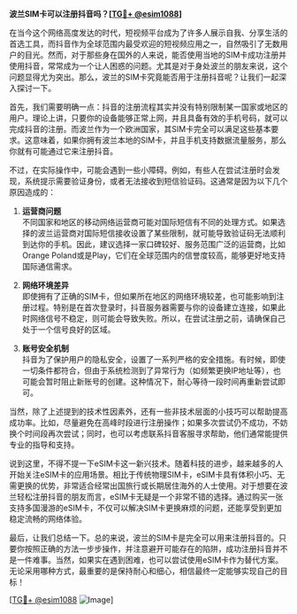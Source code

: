 **波兰SIM卡可以注册抖音吗？[[TG💪+ @esim1088](https://t.me/s/esim1088)]**

在当今这个网络高度发达的时代，短视频平台成为了许多人展示自我、分享生活的首选工具，而抖音作为全球范围内最受欢迎的短视频应用之一，自然吸引了无数用户的目光。然而，对于那些身在国外的人来说，能否使用当地的SIM卡成功注册并使用抖音，常常成为一个让人困惑的问题。尤其是对于身处波兰的朋友来说，这个问题显得尤为突出。那么，波兰的SIM卡究竟能否用于注册抖音呢？让我们一起深入探讨一下。

首先，我们需要明确一点：抖音的注册流程其实并没有特别限制某一国家或地区的用户。理论上讲，只要你的设备能够正常上网，并且具备有效的手机号码，就可以完成抖音的注册。而波兰作为一个欧洲国家，其SIM卡完全可以满足这些基本要求。这意味着，如果你拥有波兰本地的SIM卡，并且手机支持数据流量服务，那么你就有可能通过它来注册抖音。

不过，在实际操作中，可能会遇到一些小障碍。例如，有些人在尝试注册时会发现，系统提示需要验证身份，或者无法接收到短信验证码。这通常是因为以下几个原因造成的：

1. **运营商问题**  
   不同国家和地区的移动网络运营商可能对国际短信有不同的处理方式。如果选择的波兰运营商对国际短信接收设置了某些限制，就可能导致验证码无法顺利到达你的手机。因此，建议选择一家口碑较好、服务范围广泛的运营商，比如Orange Poland或是Play，它们在全球范围内的信誉度较高，能够更好地支持国际通信需求。

2. **网络环境差异**  
   即使拥有了正确的SIM卡，但如果所在地区的网络环境较差，也可能影响到注册过程。特别是在首次登录时，抖音服务器需要与你的设备建立连接，如果此时网络信号不稳定，则可能会导致失败。所以，在尝试注册之前，请确保自己处于一个信号良好的区域。

3. **账号安全机制**  
   抖音为了保护用户的隐私安全，设置了一系列严格的安全措施。有时候，即使一切条件都符合，但由于系统检测到了异常行为（如频繁更换IP地址等），也可能会暂时阻止新账号的创建。这种情况下，耐心等待一段时间再重新尝试即可。

当然，除了上述提到的技术性因素外，还有一些非技术层面的小技巧可以帮助提高成功率。比如，尽量避免在高峰时段进行注册操作；如果多次尝试仍不成功，不妨换个时间段再次尝试；同时，也可以考虑联系抖音客服寻求帮助，他们通常能提供专业的指导和支持。

说到这里，不得不提一下eSIM卡这一新兴技术。随着科技的进步，越来越多的人开始关注eSIM卡的应用场景。相比于传统物理SIM卡，eSIM卡具有体积小巧、无需更换的优势，非常适合经常出国旅行或长期居住海外的人士使用。对于想要在波兰轻松注册抖音的朋友而言，eSIM卡无疑是一个非常不错的选择。通过购买一张支持多国漫游的eSIM卡，不仅可以解决SIM卡更换麻烦的问题，还能享受到更加稳定流畅的网络体验。

最后，让我们总结一下。总的来说，波兰的SIM卡是完全可以用来注册抖音的。只要你按照正确的方法一步步操作，并注意避开可能存在的陷阱，成功注册抖音并不是一件难事。当然，如果实在遇到困难，也可以尝试使用eSIM卡作为替代方案。无论采用哪种方式，最重要的是保持耐心和细心，相信最终一定能够实现自己的目标！

[[TG💪+ @esim1088](https://t.me/s/esim1088) ![Image](https://i.postimg.cc/4NQfJmqS/Snipaste-2025-05-13-00-14-12.png)]